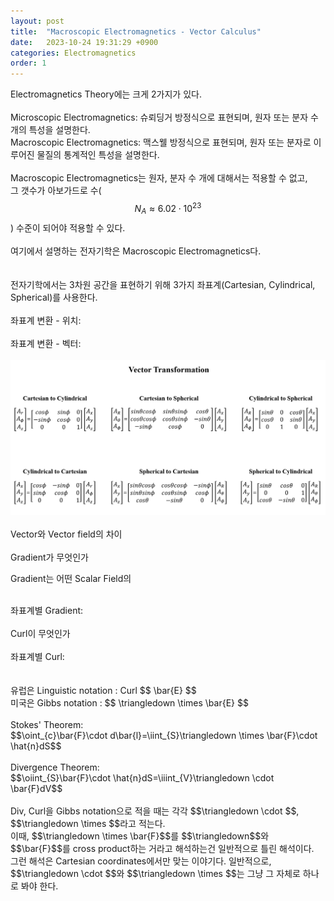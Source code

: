 ```yaml
---
layout: post
title:  "Macroscopic Electromagnetics - Vector Calculus"
date:   2023-10-24 19:31:29 +0900
categories: Electromagnetics
order: 1
---
```


Electromagnetics Theory에는 크게 2가지가 있다.<br>
<br>
Microscopic Electromagnetics: 슈뢰딩거 방정식으로 표현되며, 원자 또는 분자 수 개의 특성을 설명한다.<br>
Macroscopic Electromagnetics: 맥스웰 방정식으로 표현되며, 원자 또는 분자로 이루어진 물질의 통계적인 특성을 설명한다.<br>
<br>
Macroscopic Electromagnetics는 원자, 분자 수 개에 대해서는 적용할 수 없고,<br>
그 갯수가 아보가드로 수($$N_A \approx 6.02 \cdot 10^{23}$$) 수준이 되어야 적용할 수 있다.<br>
<br>
여기에서 설명하는 전자기학은 Macroscopic Electromagnetics다.<br>
<br>
<br>
전자기학에서는 3차원 공간을 표현하기 위해 3가지 좌표계(Cartesian, Cylindrical, Spherical)를 사용한다.<br>
<br>
좌표계 변환 - 위치:<br>
<br>
좌표계 변환 - 벡터:<br>
<br>
![alt text](/public/img/EM1.png)<br>
<br>
Vector와 Vector field의 차이<br>
<br>
Gradient가 무엇인가<br>

Gradient는 어떤 Scalar Field의 

<br>
좌표계별 Gradient:<br>
<br>
Curl이 무엇인가<br>
<br>
좌표계별 Curl:<br>
<br>



<br>
유럽은 Linguistic notation : Curl $$ \bar{E} $$<br>
미국은 Gibbs notation : $$ \triangledown  \times \bar{E} $$<br>



<br>
Stokes' Theorem:<br>
$$\oint_{c}\bar{F}\cdot d\bar{l}=\iint_{S}\triangledown \times \bar{F}\cdot \hat{n}dS$$<br>
<br>
Divergence Theorem:<br>
$$\oiint_{S}\bar{F}\cdot \hat{n}dS=\iiint_{V}\triangledown \cdot \bar{F}dV$$<br>
<br>
Div, Curl을 Gibbs notation으로 적을 때는 각각 $$\triangledown \cdot $$, $$\triangledown \times $$라고 적는다.<br>
이때, $$\triangledown \times \bar{F}$$를 $$\triangledown$$와 $$\bar{F}$$를 cross product하는 거라고 해석하는건 일반적으로 틀린 해석이다.<br>
그런 해석은 Cartesian coordinates에서만 맞는 이야기다. 일반적으로, $$\triangledown \cdot $$와 $$\triangledown \times $$는 그냥 그 자체로 하나로 봐야 한다.<br>




